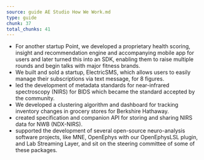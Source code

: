 ```yaml
---
source: guide AE Studio How We Work.md
type: guide
chunk: 37
total_chunks: 41
---
```


* For another startup Point, we developed a proprietary health scoring, insight and recommendation engine and accompanying mobile app for users and later turned this into an SDK, enabling them to raise multiple rounds and begin talks with major fitness brands.
* We built and sold a startup, ElectricSMS, which allows users to easily manage their subscriptions via text message, for 8 figures.
* led the development of metadata standards for near-infrared spectroscopy (NIRS) for BIDS which became the standard accepted by the community.
* We developed a clustering algorithm and dashboard for tracking inventory changes in grocery stores for Berkshire Hathaway.
* created specification and companion API for storing and sharing NIRS data for NWB (NDX-NIRS).
* supported the development of several open-source neuro-analysis software projects, like MNE, OpenEphys with our OpenEphysLSL plugin, and Lab Streaming Layer, and sit on the steering committee of some of these packages.